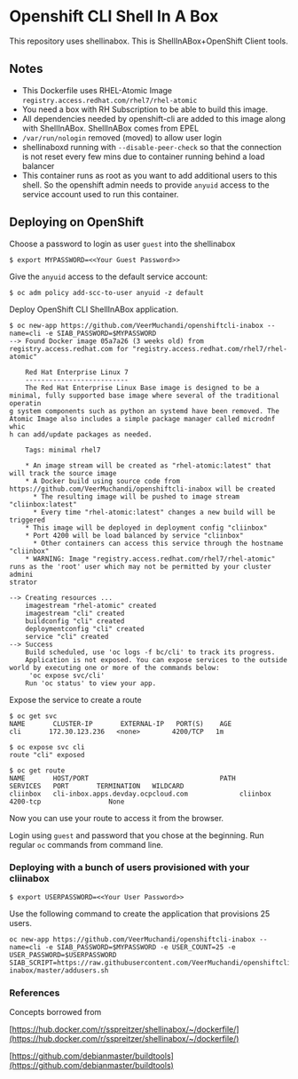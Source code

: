 # Openshift CLI Shell In A Box

This repository uses shellinabox. This is ShellInABox+OpenShift Client tools. 

## Notes
* This Dockerfile uses RHEL-Atomic Image `registry.access.redhat.com/rhel7/rhel-atomic`
* You need a box with RH Subscription to be able to build this image. 
* All dependencies needed by openshift-cli are added to this image along with ShellInABox. ShellInABox comes from EPEL
* `/var/run/nologin` removed (moved) to allow user login
* shellinaboxd running with `--disable-peer-check` so that the connection is not reset every few mins due to container running behind a load balancer
* This container runs as root as you want to add additional users to this shell. So the openshift admin needs to provide `anyuid` access to the service account used to run this container.


## Deploying on OpenShift

Choose a password to login as user `guest` into the shellinabox
```
$ export MYPASSWORD=<<Your Guest Password>>
```

Give the `anyuid` access to the default service account:
```
$ oc adm policy add-scc-to-user anyuid -z default
```

Deploy OpenShift CLI ShellInABox application.

```
$ oc new-app https://github.com/VeerMuchandi/openshiftcli-inabox --name=cli -e SIAB_PASSWORD=$MYPASSWORD
--> Found Docker image 05a7a26 (3 weeks old) from registry.access.redhat.com for "registry.access.redhat.com/rhel7/rhel-atomic"              
                                                                                                                                             
    Red Hat Enterprise Linux 7                                                                                                               
    --------------------------                                                                                                               
    The Red Hat Enterprise Linux Base image is designed to be a minimal, fully supported base image where several of the traditional operatin
g system components such as python an systemd have been removed. The Atomic Image also includes a simple package manager called microdnf whic
h can add/update packages as needed.                                                                                                         
                                                                                                                                             
    Tags: minimal rhel7                                                                                                                      
                                                                                                                                             
    * An image stream will be created as "rhel-atomic:latest" that will track the source image                                               
    * A Docker build using source code from https://github.com/VeerMuchandi/openshiftcli-inabox will be created                              
      * The resulting image will be pushed to image stream "cliinbox:latest"                                                                 
      * Every time "rhel-atomic:latest" changes a new build will be triggered                                                                
    * This image will be deployed in deployment config "cliinbox"                                                                            
    * Port 4200 will be load balanced by service "cliinbox"                                                                                  
      * Other containers can access this service through the hostname "cliinbox"                                                             
    * WARNING: Image "registry.access.redhat.com/rhel7/rhel-atomic" runs as the 'root' user which may not be permitted by your cluster admini
strator                                                                                                                                      
                                                                                                                                             
--> Creating resources ...                                                                                                                   
    imagestream "rhel-atomic" created                                                                                                        
    imagestream "cli" created                                                                                                           
    buildconfig "cli" created                                                                                                           
    deploymentconfig "cli" created                                                                                                      
    service "cli" created                                                                                                               
--> Success                                                                                                                                  
    Build scheduled, use 'oc logs -f bc/cli' to track its progress.                                                                     
    Application is not exposed. You can expose services to the outside world by executing one or more of the commands below:                 
     'oc expose svc/cli'                                                                                                                
    Run 'oc status' to view your app.
```

Expose the service to create a route

```
$ oc get svc                                                                                                            
NAME       CLUSTER-IP       EXTERNAL-IP   PORT(S)    AGE                                                                                     
cli       172.30.123.236   <none>        4200/TCP   1m  

$ oc expose svc cli                                                                                               
route "cli" exposed                             

$ oc get route                                                                                                          
NAME       HOST/PORT                                 PATH      SERVICES   PORT       TERMINATION   WILDCARD                                  
cliinbox   cli-inbox.apps.devday.ocpcloud.com             cliinbox   4200-tcp                 None

```

Now you can use your route to access it from the browser.

Login using `guest` and password that you chose at the beginning. Run regular `oc` commands from command line.

### Deploying with a bunch of users provisioned with your cliinabox

```
$ export USERPASSWORD=<<Your User Password>>
```

Use the following command to create the application that provisions 25 users. 

```
oc new-app https://github.com/VeerMuchandi/openshiftcli-inabox --name=cli -e SIAB_PASSWORD=$MYPASSWORD -e USER_COUNT=25 -e USER_PASSWORD=$USERPASSWORD SIAB_SCRIPT=https://raw.githubusercontent.com/VeerMuchandi/openshiftcli-inabox/master/addusers.sh

```

### References

Concepts borrowed from 

[https://hub.docker.com/r/sspreitzer/shellinabox/~/dockerfile/](https://hub.docker.com/r/sspreitzer/shellinabox/~/dockerfile/)

[https://github.com/debianmaster/buildtools](https://github.com/debianmaster/buildtools)
